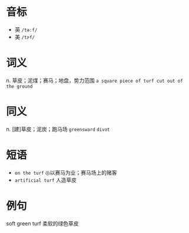 # 音标

- 英 `/təːf/`
- 美 `/tɝf/`

# 词义

n. 草皮；泥煤；赛马；地盘，势力范围
`a square piece of turf cut out of the ground`

# 同义

n. [建]草皮；泥炭；跑马场
`greensward` `divot`

# 短语

- `on the turf` ◎以赛马为业；赛马场上的赌客
- `artificial turf` 人造草皮

# 例句

soft green turf
柔软的绿色草皮



